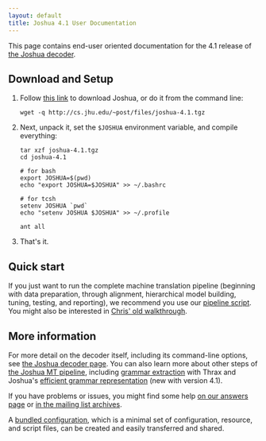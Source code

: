 ```yaml
---
layout: default
title: Joshua 4.1 User Documentation
---
```


This page contains end-user oriented documentation for the 4.1 release of
[the Joshua decoder](http://joshua-decoder.org/).

## Download and Setup

1. Follow [this link](http://cs.jhu.edu/~post/files/joshua-4.1.tgz) to download Joshua, or do it
from the command line:

       wget -q http://cs.jhu.edu/~post/files/joshua-4.1.tgz

2. Next, unpack it, set the `$JOSHUA` environment variable, and compile everything:

       tar xzf joshua-4.1.tgz
       cd joshua-4.1

       # for bash
       export JOSHUA=$(pwd)
       echo "export JOSHUA=$JOSHUA" >> ~/.bashrc

       # for tcsh
       setenv JOSHUA `pwd`
       echo "setenv JOSHUA $JOSHUA" >> ~/.profile
       
       ant all

3. That's it.

## Quick start

If you just want to run the complete machine translation pipeline (beginning with data preparation,
through alignment, hierarchical model building, tuning, testing, and reporting), we recommend you
use our <a href="pipeline.html">pipeline script</a>.  You might also be interested in
[Chris' old walkthrough](http://cs.jhu.edu/~ccb/joshua/).

## More information

For more detail on the decoder itself, including its command-line options, see
[the Joshua decoder page](decoder.html).  You can also learn more about other steps of
[the Joshua MT pipeline](pipeline.html), including [grammar extraction](thrax.html) with Thrax and
Joshua's [efficient grammar representation](packing.html) (new with version 4.1).

If you have problems or issues, you might find some help [on our answers page](faq.html) or
[in the mailing list archives](https://groups.google.com/forum/?fromgroups#!forum/joshua_support).

A [bundled configuration](bundle.html), which is a minimal set of configuration, resource, and script files, can be created and easily transferred and shared.
